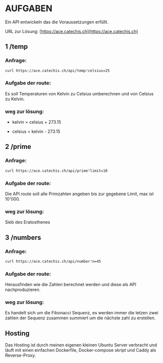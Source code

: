 # AUFGABEN

Ein API entwickeln das die Voraussetzungen erfüllt.

URL zur Lösung: [https://ace.catechis.ch](https://ace.catechis.ch)

## 1 /temp

### Anfrage:
```bash
curl https://ace.catechis.ch/api/temp?celsius=25
```

### Aufgabe der route:

Es soll Temperaturen von Kelvin zu Celsius umberechnen und von Celsius zu Kelvin.

### weg zur lösung:

- kelvin = celsius + 273.15

- celsius = kelvin - 273.15

## 2 /prime

### Anfrage:
```bash
curl https://ace.catechis.ch/api/prime?limit=10
```

### Aufgabe der route:

Die API route soll alle Primzahlen angeben bis zur gegebene Limit, max ist 10'000.

### weg zur lösung:

Sieb des Eratosthenes

## 3 /numbers

### Anfrage:
```bash
curl https://ace.catechis.ch/api/number?n=45
```

### Aufgabe der route:

Herausfinden wie die Zahlen berechnet werden und diese als API nachproduzieren.

### weg zur lösung:

Es handelt sich um die Fibonacci Sequenz, es werden immer die letzen zwei zahlen der Sequenz zusammen summiert um die nächste zahl zu erstellen.


## Hosting

Das Hosting ist durch meinen eigenen kleinen Ubuntu Server verbracht und läuft mit einen einfachen Dockerfile, Docker-compose skript und Caddy als Reverse-Proxy.